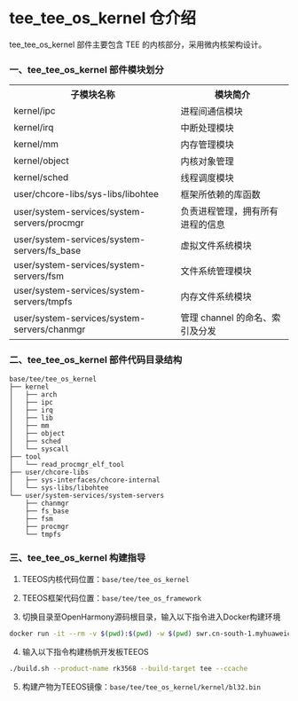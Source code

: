 # tee_tee_os_kernel 仓介绍 #

tee_tee_os_kernel 部件主要包含 TEE 的内核部分，采用微内核架构设计。

### 一、tee_tee_os_kernel 部件模块划分 ###
<table>
<th>子模块名称</th>
<th>模块简介</th>
<tr>
<td> kernel/ipc </td><td> 进程间通信模块 </td>
</tr><tr>
<td> kernel/irq </td><td> 中断处理模块 </td>
</tr><tr>
<td> kernel/mm </td><td> 内存管理模块 </td>
</tr><tr>
<td> kernel/object </td><td> 内核对象管理 </td>
</tr><tr>
<td> kernel/sched </td><td> 线程调度模块 </td>
</tr><tr>
<td> user/chcore-libs/sys-libs/libohtee </td><td> 框架所依赖的库函数 </td>
</tr><tr>
<td> user/system-services/system-servers/procmgr </td><td> 负责进程管理，拥有所有进程的信息 </td>
</tr><tr>
<td> user/system-services/system-servers/fs_base </td><td> 虚拟文件系统模块 </td>
</tr><tr>
<td> user/system-services/system-servers/fsm </td><td> 文件系统管理模块 </td>
</tr><tr>
<td> user/system-services/system-servers/tmpfs </td><td> 内存文件系统模块 </td>
</tr><tr>
<td> user/system-services/system-servers/chanmgr </td><td> 管理 channel 的命名、索引及分发 </td>
</tr>


</table>

### 二、tee_tee_os_kernel 部件代码目录结构 ###
```
base/tee/tee_os_kernel
├── kernel
│   ├── arch
│   ├── ipc
│   ├── irq
│   ├── lib
│   ├── mm
│   ├── object
│   ├── sched
│   └── syscall
├── tool
│   └── read_procmgr_elf_tool
├── user/chcore-libs
│   ├── sys-interfaces/chcore-internal
│   └── sys-libs/libohtee
└── user/system-services/system-servers
    ├── chanmgr
    ├── fs_base
    ├── fsm
    ├── procmgr
    └── tmpfs
```

### 三、tee_tee_os_kernel 构建指导 ###

1. TEEOS内核代码位置：`base/tee/tee_os_kernel`

2. TEEOS框架代码位置：`base/tee/tee_os_framework`

3. 切换目录至OpenHarmony源码根目录，输入以下指令进入Docker构建环境

```Bash
docker run -it --rm -v $(pwd):$(pwd) -w $(pwd) swr.cn-south-1.myhuaweicloud.com/openharmony-docker/docker_oh_full:3.2 bash
```

4. 输入以下指令构建杨帆开发板TEEOS

```Bash
./build.sh --product-name rk3568 --build-target tee --ccache
```

5. 构建产物为TEEOS镜像：`base/tee/tee_os_kernel/kernel/bl32.bin`
